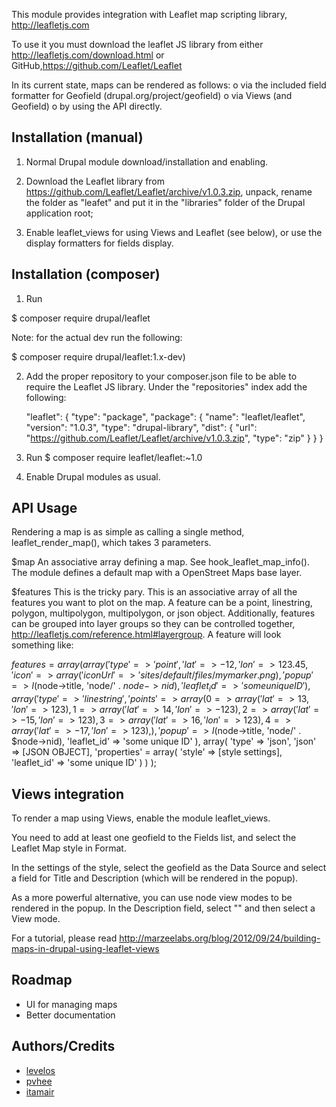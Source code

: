 
This module provides integration with Leaflet map scripting library,
http://leafletjs.com

To use it you must download the leaflet JS library from either
http://leafletjs.com/download.html or GitHub,https://github.com/Leaflet/Leaflet

In its current state, maps can be rendered as follows:
o via the included field formatter for Geofield (drupal.org/project/geofield)
o via Views (and Geofield)
o by using the API directly.


Installation (manual)
---------------------

1. Normal Drupal module download/installation and enabling.

2. Download the Leaflet library from
https://github.com/Leaflet/Leaflet/archive/v1.0.3.zip,
unpack, rename the folder as "leafet" and put it in the "libraries" folder of
the Drupal application root;

3. Enable leaflet_views for using Views and Leaflet (see below), or use the
   display formatters for fields display.


Installation (composer)
-----------------------

1. Run

  $ composer require drupal/leaflet

Note: for the actual dev run the following:

  $ composer require drupal/leaflet:1.x-dev)

2. Add the proper repository to your composer.json file to be able to require
   the Leaflet JS library. Under the "repositories" index add the following:

    "leaflet": {
      "type": "package",
      "package": {
        "name": "leaflet/leaflet",
        "version": "1.0.3",
        "type": "drupal-library",
        "dist": {
          "url": "https://github.com/Leaflet/Leaflet/archive/v1.0.3.zip",
          "type": "zip"
        }
      }
    }

3. Run $ composer require leaflet/leaflet:~1.0

4. Enable Drupal modules as usual.


API Usage
---------
Rendering a map is as simple as calling a single method, leaflet_render_map(),
which takes 3 parameters.

$map
An associative array defining a map. See hook_leaflet_map_info(). The module
defines a default map with a OpenStreet Maps base layer.

$features
This is the tricky pary. This is an associative array of all the features you
want to plot on the map. A feature can be a point, linestring, polygon,
multipolygon, multipolygon, or json object. Additionally, features can be
grouped into layer groups so they can be controlled together,
http://leafletjs.com/reference.html#layergroup. A feature will look something
like:

$features = array(
  array(
    'type' => 'point',
    'lat' => -12,
    'lon' => 123.45,
    'icon' => array(
      'iconUrl' => 'sites/default/files/mymarker.png
    ),
    'popup' => l($node->title, 'node/' . $node->nid),
    'leaflet_id' => 'some unique ID'
  ),
  array(
    'type' => 'linestring',
    'points' => array(
      0 => array('lat' =>  13, 'lon' => 123),
      1 => array('lat' =>  14, 'lon' => -123),
      2 => array('lat' => -15, 'lon' => 123),
      3 => array('lat' =>  16, 'lon' => 123),
      4 => array('lat' => -17, 'lon' => 123),
    ),
    'popup' => l($node->title, 'node/' . $node->nid),
    'leaflet_id' => 'some unique ID'
  ),
  array(
    'type' => 'json',
    'json' => [JSON OBJECT],
    'properties' = array(
      'style' => [style settings],
      'leaflet_id' => 'some unique ID'
    )
  )
);

Views integration
-----------------

To render a map using Views, enable the module leaflet_views.

You need to add at least one geofield to the Fields list, and select the Leaflet
Map style in Format.

In the settings of the style, select the geofield as the Data Source and select
a field for Title and Description (which will be rendered in the popup).

As a more powerful alternative, you can use node view modes to be rendered in
the popup. In the Description field, select "<entire node>" and then select a
View mode.

For a tutorial, please read
http://marzeelabs.org/blog/2012/09/24/building-maps-in-drupal-using-leaflet-views

Roadmap
-------

* UI for managing maps
* Better documentation


Authors/Credits
---------------

* [levelos](http://drupal.org/user/54135)
* [pvhee](http://drupal.org/user/108811)
* [itamair](https://www.drupal.org/u/itamair)
